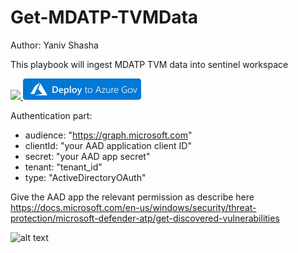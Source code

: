 # Get-MDATP-TVMData

Author: Yaniv Shasha

This playbook will ingest MDATP TVM data into sentinel workspace


<a href="https://portal.azure.com/#create/Microsoft.Template/uri/https%3A%2F%2Fraw.githubusercontent.com%2FYaniv-Shasha%2FSentinel%2Fmaster%2FPlaybooks%2FGet-MDATP-TVMData%2Ftemplate.json" target="_blank">
    <img src="https://aka.ms/deploytoazurebutton"/>
</a>
<a href="https://portal.azure.us/#create/Microsoft.Template/uri/https%3A%2F%2Fraw.githubusercontent.com%2FYaniv-Shasha%2FSentinel%2Fmaster%2FPlaybooks%2FGet-MDATP-TVMData%2Ftemplate.json" target="_blank">
<img src="https://raw.githubusercontent.com/Azure/azure-quickstart-templates/master/1-CONTRIBUTION-GUIDE/images/deploytoazuregov.png"/>
</a>


Authentication part:

- audience: "https://graph.microsoft.com"
- clientId: "your AAD application client ID"
- secret: "your AAD app secret"
- tenant: "tenant_id"
- type: "ActiveDirectoryOAuth"

Give the AAD app the relevant permission as describe here https://docs.microsoft.com/en-us/windows/security/threat-protection/microsoft-defender-atp/get-discovered-vulnerabilities



![alt text](https://raw.githubusercontent.com/Yaniv-Shasha/Sentinel/master/Playbooks/Get-MDATP-TVMData/pics/1.png
)<br><br>
